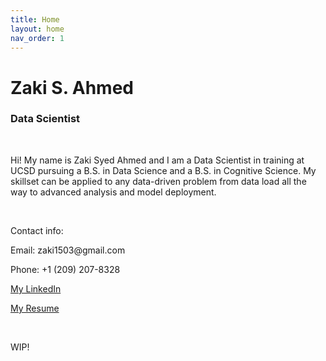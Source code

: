 ```yaml
---
title: Home
layout: home
nav_order: 1
---
```


<html lang="en">

<head>
  <meta charset="UTF-8" />
  <meta name="viewport" content="width=device-width, initial-scale=1.0" />
  <link rel="stylesheet" href="./styles.css" />
</head>

<body>
  <main>
    <h1>Zaki S. Ahmed</h1>
    <h3>Data Scientist</h3>

  <br>
  <p>Hi! My name is Zaki Syed Ahmed and I am a Data Scientist in training at UCSD pursuing a B.S. in Data Science and a B.S. in Cognitive Science. My skillset can be applied to any data-driven problem from data load all the way to advanced analysis and model deployment. </p>
  <br>
  <p>Contact info: </p>
  <p>
  Email: <a>zaki1503@gmail.com </a>
  </p>
  <p>
  Phone: <a>+1 (209) 207-8328 </a>
  </p>
  <a href="https://www.linkedin.com/in/zakisahmed/" target="_blank">My LinkedIn</a>
  <p>
  <a href="https://github.com/zaki1503/Zaki-Ahmed/raw/main/Resume_Zaki_Ahmed.pdf" target="_blank"> My Resume</a>
  </p>
  <br>
 
  <p>WIP!</p>
  </main>
  </body>

  </html>